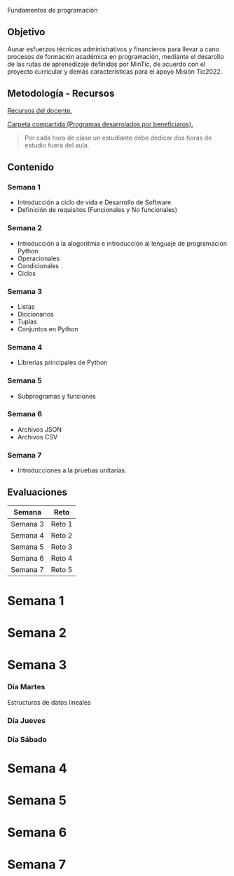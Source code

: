 Fundamentos de programación

## Objetivo

Aunar esfuerzos técnicos administrativos y financieros para llevar a cano procesos de formación académica en programación, mediante el desarollo de las rutas de aprenedizaje definidas por MinTic, de acuerdo con el proyecto curricular y demás características para el apoyo Misión Tic2022.


## Metodología - Recursos

[Recursos del docente.](https://github.com/DiegOliveros/Programaci-n-C1-Python)


[Carpeta compartida (Programas desarrolados por beneficiaros).](https://github.com/DiegOliveros)


> Por cada hora de clase un estudiante debe dedicar dos horas de estudio fuera del aula. 


## Contenido

### Semana 1

* Introducción a ciclo de vida e Desarrollo de Software
* Definición de requisitos (Funcionales y No funcionales)

### Semana 2 

* Introducción a la alogoritmia e introducción al lenguaje de programación Python
* Operacionales
* Condicionales
* Ciclos

### Semana 3

* Listas
* Diccionarios
* Tuplas
* Conjuntos en Python

### Semana 4
* Librerias principales de Python

### Semana 5

* Subprogramas y funciones

### Semana 6
* Archivos JSON
* Archivos CSV

### Semana 7

* Introducciones a la pruebas unitarias.

## Evaluaciones 



|Semana    | Reto   | 
| -------- | -------|
| Semana 3 | Reto 1 |
| Semana 4 | Reto 2 |
| Semana 5 | Reto 3 |
| Semana 6 | Reto 4 |
| Semana 7 | Reto 5 |




# Semana 1

# Semana 2

# Semana 3

### Día Martes

Estructuras de datos lineales

### Día Jueves

### Día Sábado

# Semana 4

# Semana 5

# Semana 6

# Semana 7
